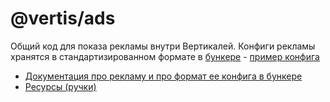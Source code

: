 # @vertis/ads

Общий код для показа рекламы внутри Вертикалей. Конфиги рекламы хранятся в стандартизированном формате в [бункере](https://wiki.yandex-team.ru/verstka/tools/bunker/) - [пример конфига](https://bunker.yandex-team.ru/auto_ru/ad/desktop/card-cars-used?view=raw)

* [Документация про рекламу и про формат ее конфига в бункере](./docs/format.md)
* [Ресурсы (ручки)](./docs/resources.md)
